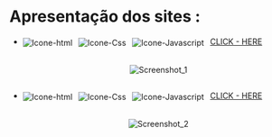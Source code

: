 # Apresentação dos sites :
 
 - <div>
    <div>
      <img align="center" alt="Icone-html" src="https://img.shields.io/badge/HTML5-E34F26?style=for-the-badge&logo=html5&logoColor=white">&ensp;
      <img align="center" alt="Icone-Css" src="https://img.shields.io/badge/CSS3-1572B6?style=for-the-badge&logo=css3&logoColor=white">&ensp;
      <img align="center" alt="Icone-Javascript" src="https://img.shields.io/badge/JavaScript-323330?style=for-the-badge&logo=javascript&logoColor=F7DF1E">&ensp;
      <a href="https://carlosvarao.github.io/Projetos-de-aprendizagem/Projeto-relogio/index.html" target="_blank"><span>CLICK - HERE</span></a>
    </div>

    <div align="center" style="display: inline_block"><br>

     ![Screenshot_1](https://github.com/CarlosVarao/Projetos-de-aprendizagem/assets/127850509/efdbcd7c-1c00-41ff-9b19-403b6ccbb9a2)

    </div>
</div>

##

 - <div>
    <div>
      <img align="center" alt="Icone-html" src="https://img.shields.io/badge/HTML5-E34F26?style=for-the-badge&logo=html5&logoColor=white">&ensp;
      <img align="center" alt="Icone-Css" src="https://img.shields.io/badge/CSS3-1572B6?style=for-the-badge&logo=css3&logoColor=white">&ensp;
      <img align="center" alt="Icone-Javascript" src="https://img.shields.io/badge/JavaScript-323330?style=for-the-badge&logo=javascript&logoColor=F7DF1E">&ensp;
      <a href="https://carlosvarao.github.io/Projetos-de-aprendizagem/Projeto-validador-de-idade/index.html" target="_blank"><span>CLICK - HERE</span></a>
    </div>

    <div align="center" style="display: inline_block"><br>

    ![Screenshot_2](https://github.com/CarlosVarao/Projetos-de-aprendizagem/assets/127850509/d8619c34-c5a2-4c89-98b5-3f7fe3681797) 

    </div>
</div>
